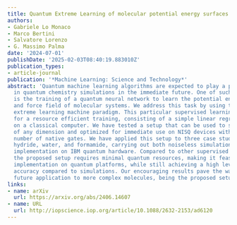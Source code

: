 ```yaml
---
title: Quantum Extreme Learning of molecular potential energy surfaces and force fields
authors:
- Gabriele Lo Monaco
- Marco Bertini
- Salvatore Lorenzo
- G. Massimo Palma
date: '2024-07-01'
publishDate: '2025-02-03T08:40:19.883010Z'
publication_types:
- article-journal
publication: '*Machine Learning: Science and Technology*'
abstract: 'Quantum machine learning algorithms are expected to play a pivotal role
  in quantum chemistry simulations in the immediate future. One of such key applications
  is the training of a quantum neural network to learn the potential energy surface
  and force field of molecular systems. We address this task by using the quantum
  extreme learning machine paradigm. This particular supervised learning routine allows
  for a resource efficient training, consisting of a simple linear regression performed
  on a classical computer. We have tested a setup that can be used to study molecules
  of any dimension and optimized for immediate use on NISQ devices with a limited
  number of native gates. We have applied this setup to three case studies: lithium
  hydride, water, and formamide, carrying out both noiseless simulations and actual
  implementation on IBM quantum hardware. Compared to other supervised learning routines,
  the proposed setup requires minimal quantum resources, making it feasible for direct
  implementation on quantum platforms, while still achieving a high level of predictive
  accuracy compared to simulations. Our encouraging results pave the way towards the
  future application to more complex molecules, being the proposed setup scalable.'
links:
- name: arXiv
  url: https://arxiv.org/abs/2406.14607
- name: URL
  url: http://iopscience.iop.org/article/10.1088/2632-2153/ad6120
---
```

